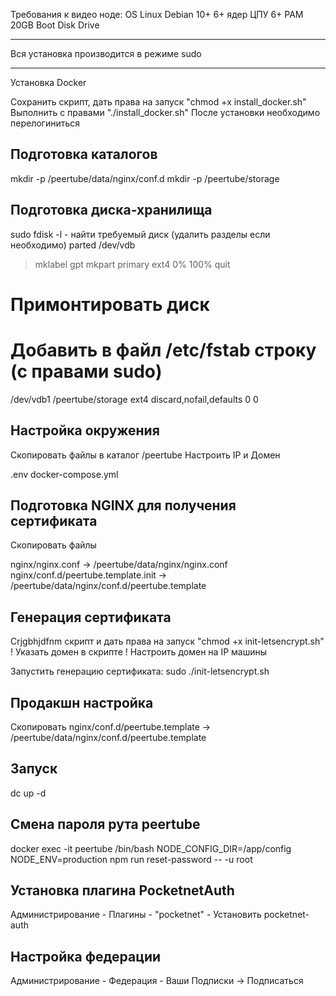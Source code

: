 ﻿Требования к видео ноде:
OS Linux Debian 10+
6+ ядер ЦПУ
6+ РАМ
20GB Boot Disk Drive

------------------------------------------------
Вся установка производится в режиме sudo

------------------------------------------------
Установка Docker

Сохранить скрипт, дать права на запуск "chmod +x install_docker.sh"
Выполнить с правами "./install_docker.sh"
После установки необходимо перелогиниться


Подготовка каталогов
------------------------------------------------
mkdir -p /peertube/data/nginx/conf.d
mkdir -p /peertube/storage


Подготовка диска-хранилища
------------------------------------------------
sudo fdisk -l    - найти требуемый диск (удалить разделы если необходимо)
parted /dev/vdb
> mklabel gpt
> mkpart primary ext4 0% 100%
> quit

# Примонтировать диск
# Добавить в файл /etc/fstab строку (с правами sudo)
/dev/vdb1 /peertube/storage ext4 discard,nofail,defaults 0 0


Настройка окружения
------------------------------------------------
Скопировать файлы в каталог /peertube
Настроить IP и Домен

.env
docker-compose.yml


Подготовка NGINX для получения сертификата
------------------------------------------------
Скопировать файлы

nginx/nginx.conf -> /peertube/data/nginx/nginx.conf
nginx/conf.d/peertube.template.init -> /peertube/data/nginx/conf.d/peertube.template


Генерация сертификата
------------------------------------------------
Crjgbhjdfnm скрипт и дать права на запуск "chmod +x init-letsencrypt.sh"
! Указать домен в скрипте
! Настроить домен на IP машины

Запустить генерацию сертификата:
sudo ./init-letsencrypt.sh


Продакшн настройка
------------------------------------------------
Скопировать
nginx/conf.d/peertube.template -> /peertube/data/nginx/conf.d/peertube.template

Запуск
------------------------------------------------
dc up -d


Смена пароля рута peertube
------------------------------------------------
docker exec -it peertube /bin/bash
NODE_CONFIG_DIR=/app/config NODE_ENV=production npm run reset-password -- -u root

Установка плагина PocketnetAuth
------------------------------------------------
Администрирование - Плагины - "pocketnet" - Установить pocketnet-auth


Настройка федерации
------------------------------------------------
Администрирование - Федерация - Ваши Подписки
-> Подписаться










